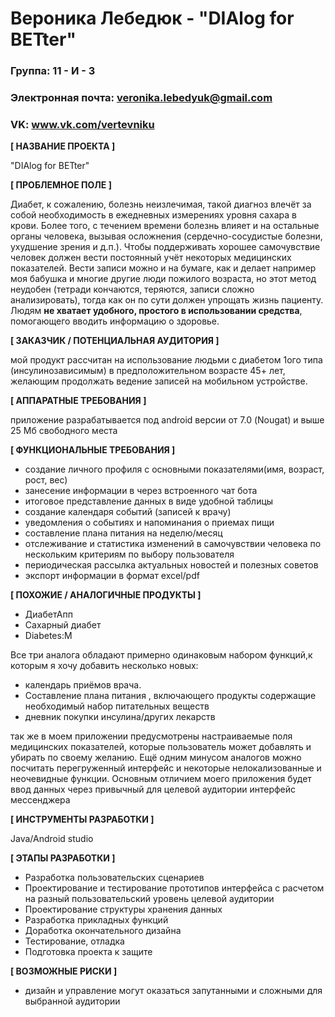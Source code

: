 # Вероника Лебедюк - "DIAlog for BETter"
### Группа: 11 - И - 3
### Электронная почта: veronika.lebedyuk@gmail.com
### VK: www.vk.com/vertevniku

**[ НАЗВАНИЕ ПРОЕКТА ]**

"DIAlog for BETter"

**[ ПРОБЛЕМНОЕ ПОЛЕ ]**

Диабет, к сожалению, болезнь неизлечимая,  такой диагноз влечёт за собой необходимость в ежедневных измерениях уровня сахара в крови. Более того, с течением времени болезнь влияет и на остальные  органы человека, вызывая осложнения (сердечно-сосудистые болезни, ухудшение зрения и д.п.). Чтобы поддерживать хорошее самочувствие человек должен вести постоянный учёт некоторых медицинских показателей. Вести записи можно и на бумаге, как и делает например моя бабушка и многие другие люди пожилого возраста, но этот метод неудобен (тетради кончаются, теряются, записи сложно анализировать),  тогда как он по сути должен упрощать жизнь пациенту. Людям **не хватает удобного, простого в использовании средства**, помогающего вводить информацию о здоровье.

**[ ЗАКАЗЧИК / ПОТЕНЦИАЛЬНАЯ АУДИТОРИЯ ]**

мой продукт рассчитан на использование людьми с диабетом 1ого типа (инсулинозависимым) в предположительном возрасте 45+ лет, желающим продолжать ведение записей на мобильном устройстве.

**[ АППАРАТНЫЕ ТРЕБОВАНИЯ ]** 

приложение разрабатывается под android версии от 7.0 (Nougat) и выше 
25 Мб свободного места

**[ ФУНКЦИОНАЛЬНЫЕ ТРЕБОВАНИЯ ]**

* создание личного профиля с основными показателями(имя, возраст, рост, вес)
* занесение информации в через встроенного чат бота
* итоговое представление данных в виде удобной таблицы
* создание календаря событий (записей к врачу)
* уведомления о событиях и напоминания о приемах пищи
* составление плана питания на неделю/месяц
* отслеживание и статистика изменений в самочувствии человека по нескольким критериям по выбору пользователя
* периодическая рассылка  актуальных новостей и полезных советов
* экспорт информации в формат excel/pdf

**[ ПОХОЖИЕ / АНАЛОГИЧНЫЕ ПРОДУКТЫ ]**

* ДиабетАпп
* Сахарный диабет
* Diabetes:M

Все три аналога обладают примерно одинаковым набором функций,к которым я хочу добавить несколько новых:
* календарь приёмов врача.  
* Составление плана питания , включающего продукты содержащие необходимый набор питательных веществ
* дневник покупки инсулина/других лекарств

так же в моем приложении предусмотрены настраиваемые поля медицинских показателей, которые пользователь может добавлять и убирать по своему желанию.
Ещё одним минусом аналогов можно посчитать перегруженный интерфейс и некоторые нелокализованные и неочевидные функции. Основным отличием моего приложения будет ввод данных через привычный для целевой аудитории интерфейс мессенджера


**[ ИНСТРУМЕНТЫ РАЗРАБОТКИ ]**

 Java/Android studio


**[ ЭТАПЫ РАЗРАБОТКИ ]**

* Разработка пользовательских сценариев
* Проектирование и тестирование прототипов интерфейса с расчетом на разный пользовательский уровень целевой аудитории
* Проектирование структуры хранения данных 
* Разработка прикладных функций 
* Доработка окончательного дизайна
* Тестирование, отладка
* Подготовка проекта к защите

**[ ВОЗМОЖНЫЕ РИСКИ ]**
* дизайн и управление могут оказаться запутанными и сложными для выбранной аудитории
